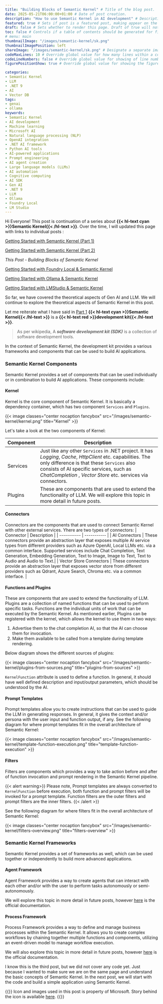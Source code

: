 ```yaml
---
title: "Building Blocks of Semantic Kernel" # Title of the blog post.
date: 2025-05-21T06:00:00+01:00 # Date of post creation.
description: "How to use Semantic Kernel in AI development" # Description used for search engine.
featured: true # Sets if post is a featured post, making appear on the home page side bar.
draft: false # Sets whether to render this page. Draft of true will not be rendered.
toc: false # Controls if a table of contents should be generated for first-level links automatically.
# menu: main
thumbnailImage: "/images/semantic-kernel/sk.png"
thumbnailImagePosition: left
shareImage: "/images/semantic-kernel/sk.png" # Designate a separate image for social media sharing.
codeMaxLines: 10 # Override global value for how many lines within a code block before auto-collapsing.
codeLineNumbers: false # Override global value for showing of line numbers within code block.
figurePositionShow: true # Override global value for showing the figure label.

categories:
- Semantic Kernel
- LLM
- .NET 9
- AI
- Vector DB
tags:
- genai
- ollama
keywords:
- Semantic Kernel
- AI development
- Machine learning
- Microsoft AI
- Natural language processing (NLP)
- OpenAI integration
- .NET AI framework
- Python AI tools
- AI-powered applications
- Prompt engineering
- AI agent creation
- Large language models (LLMs)
- AI automation
- Cognitive computing
- AI SDK
- Gen AI
- .NET 9
- LLM
- Ollama
- Foundry Local
- LM Studio
---
```

 
Hi Everyone! 
This post is continuation of a series about **{{< hl-text cyan >}}Semantic Kernel{{< /hl-text >}}**. Over the time, I will updated this page with links to individual posts : 

[Getting Started with Semantic Kernel (Part 1)](/post/getting-started-with-semantic-kernel)

[Getting Started with Semantic Kernel (Part 2)](/post/getting-started-with-semantic-kernel-pt-2)

_This Post - Building Blocks of Semantic Kernel_

[Getting Started with Foundry Local & Semantic Kernel](/post/semantic-kernel/getting-started-with-foundry-local-and-semantic-kernel)

[Getting Started with Ollama & Semantic Kernel](/post/semantic-kernel/getting-started-with-ollama-and-semantic-kernel)

[Getting Started with LMStudio & Semantic Kernel](/post/semantic-kernel/getting-started-with-lmstudio-and-semantic-kernel)


So far, we have covered the theoretical aspects of Gen AI and LLM. We will continue to explore the theoretical aspects of Semantic Kernel in this post.

Let me reiterate what I have said in [Part 1](/post/getting-started-with-semantic-kernel) **{{< hl-text cyan >}}Semantic Kernel{{< /hl-text >}}** is a **{{< hl-text red >}}development kit{{< /hl-text >}}**.

> As per wikipedia, A ***software development kit (SDK)*** is a collection of software development tools.

In the context of Semantic Kernel, the development kit provides a various frameworks and components that can be used to build AI applications.

### Semantic Kernel Components
 Semantic Kernel provides a set of components that can be used individually or in combination to build AI applications. These components include:

 #### Kernel
Kernel is the core component of Semantic Kernel.  It is basically a dependency container, which has two component `Services` and `Plugins`.

{{< image classes="center nocaption fancybox" src="/images/semantic-kernel/kernel.png" title="Kernel" >}}


Let's take a look at the two components of Kernel:

| Component        | Description        |
| ----------- | ----------- |
| Services      | Just like any other `Services` in .NET project. It has _Logging_, _Cache_, _HttpClient_ etc. capabilities. The only difference is that these `Services` also consists of AI specific services, such as _ChatCompletion_ , _Vector Store_ etc. services via connectors. |
| Plugins      |These are components that are used to extend the functionality of LLM. We will explore this topic in more detail in future posts.|

 #### Connectors
 Connectors are the components that are used to connect Semantic Kernel with other external services. Yhere are two types of connectors:
| Connector        | Description        |
| ----------- | ----------- |
| AI Connectors      | These connectors provide an abstraction layer that exposes multiple AI service types from different providers such as Azure OpenAI, Local LLMs etc. via a common interface. Supported services include Chat Completion, Text Generation, Embedding Generation, Text to Image, Image to Text, Text to Audio and Audio to Text.|
| Vector Store Connectors      | These connectors provide an abstraction layer that exposes vector store from different providers such as Qdrant, Azure Search, Chroma etc. via a common interface. |

 #### Functions and Plugins
These are components that are used to extend the functionality of LLM. Plugins are a collection of named functions that can be used to perform specific tasks. Functions are the individual units of work that can be executed by the Semantic Kernel. As mentioned earlier, Plugins can be registered with the kernel, which allows the kernel to use them in two ways:

1. Advertise them to the chat completion AI, so that the AI can choose them for invocation.
2. Make them available to be called from a template during template rendering.

Below diagram shows the different sources of plugins:

{{< image classes="center nocaption fancybox" src="/images/semantic-kernel/plugins-from-sources.png" title="plugins-from-sources" >}}

`KernelFunction` attribute is used to define a function. In general, it should have well defined description and input/output parameters, which should be understood by the AI. 

 #### Prompt Templates
Prompt templates allow you to create instructions that can be used to guide the LLM in generating responses. In general, it gives the context and/or persona with the user input and function output, if any.
See the following diagram for where prompt templates fit in the overall architecture of Semantic Kernel:

{{< image classes="center nocaption fancybox" src="/images/semantic-kernel/template-function-execution.png" title="template-function-execution" >}}

 #### Filters
 Filters are components which provides a way to take action before and after of function invocation and prompt rendering in the Semantic Kernel pipeline.

{{< alert warning>}}
Please note, Prompt templates are always converted to `KernelFunction` before execution, both function and prompt filters will be invoked for a prompt template. Function filters are the outer filters and prompt filters are the inner filters.
{{< /alert >}}

See the following diagram for where filters fit in the overall architecture of Semantic Kernel:

{{< image classes="center nocaption fancybox" src="/images/semantic-kernel/filters-overview.png" title="filters-overview" >}}

### Semantic Kernel Frameworks
Semantic Kernel provides a set of frameworks as well, which can be used together or independently to build more advanced applications.

 #### Agent Framework 
Agent Framework provides a way to create agents that can interact with each other and/or with the user to perform tasks autonomously or semi-autonomously.

We will explore this topic in more detail in future posts, however [here](https://learn.microsoft.com/en-us/semantic-kernel/frameworks/agents) is the official documentation.

 #### Process Framework 
Process Framework provides a way to define and manage business processes within the Semantic Kernel. It allows you to create complex workflows by chaining together multiple functions and components, utilizing an event-driven model to manage workflow execution.

We will also explore this topic in more detail in future posts, however [here](https://learn.microsoft.com/en-us/semantic-kernel/frameworks/process/process-framework) is the official documentation.

I know this is the third post, but we did not cover any code yet. Just because I wanted to make sure we are on the same page and understand the basic concepts of Semantic Kernel.
In the next post, we will start with the code and build a simple application using Semantic Kernel.

{{<alert info no-icon>}}
Icon and images used in this post is property of Microsoft. Story behind the icon is available [here](https://devblogs.microsoft.com/semantic-kernel/semantic-kernels-new-icon-and-the-art-of-teamwork/).
{{</alert >}}
